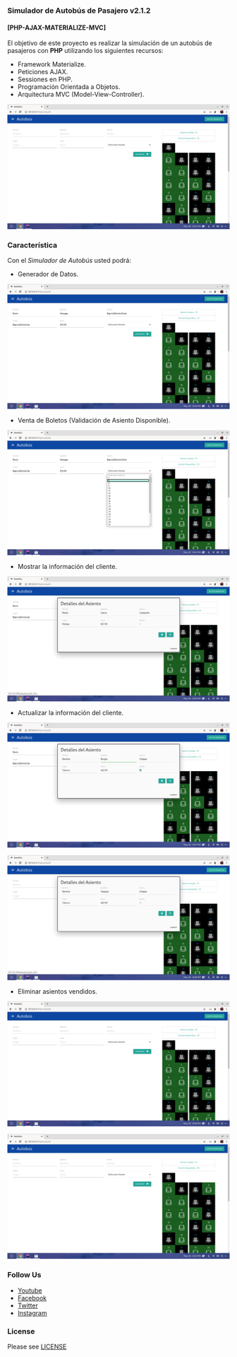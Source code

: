 ### Simulador de Autobús de Pasajero v2.1.2
#### [PHP-AJAX-MATERIALIZE-MVC]

El objetivo de este proyecto es realizar la simulación de un autobús de pasajeros con **PHP** utilizando los siguientes recursos:
- Framework Materialize.
- Peticiones AJAX.
- Sessiones en PHP.
- Programación Orientada a Objetos.
- Arquitectura MVC (Model-View-Controller).

![Simulador de Autobús de Pasajeros](public/ss/ss1.png)

### Característica
Con el *Simulador de Autobús* usted podrá:

- Generador de Datos.

![Simulador de Autobús de Pasajeros](public/ss/ss2.png)

- Venta de Boletos (Validación de Asiento Disponible).

![Simulador de Autobús de Pasajeros](public/ss/ss3.png)

- Mostrar la información del cliente.

![Simulador de Autobús de Pasajeros](public/ss/ss4.png)

- Actualizar la información del cliente.

![Simulador de Autobús de Pasajeros](public/ss/ss5a.png)

![Simulador de Autobús de Pasajeros](public/ss/ss5b.png)

- Eliminar asientos vendidos.

![Simulador de Autobús de Pasajeros](public/ss/ss6a.png)

![Simulador de Autobús de Pasajeros](public/ss/ss6b.png)

### Follow Us
- [Youtube](https://www.youtube.com/channel/UCh94p1M7dg1y9f_Yik1vGjw)
- [Facebook](https://www.fb.com/arteaprogramar/)  
- [Twitter](https://www.twitter.com/arteaprogramar/)
- [Instagram](https://www.instagram.com/arteaprogramar/)

### License
Please see [LICENSE](public/apache-license-2.0.md)
